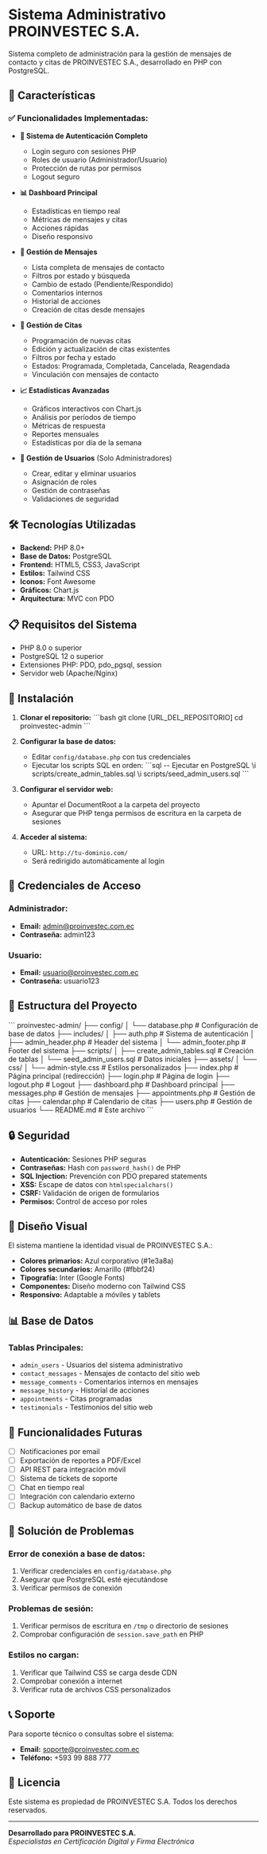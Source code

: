 # Sistema Administrativo PROINVESTEC S.A.

Sistema completo de administración para la gestión de mensajes de contacto y citas de PROINVESTEC S.A., desarrollado en PHP con PostgreSQL.

## 🚀 Características

### ✅ **Funcionalidades Implementadas:**

- **🔐 Sistema de Autenticación Completo**
  - Login seguro con sesiones PHP
  - Roles de usuario (Administrador/Usuario)
  - Protección de rutas por permisos
  - Logout seguro

- **📊 Dashboard Principal**
  - Estadísticas en tiempo real
  - Métricas de mensajes y citas
  - Acciones rápidas
  - Diseño responsivo

- **📧 Gestión de Mensajes**
  - Lista completa de mensajes de contacto
  - Filtros por estado y búsqueda
  - Cambio de estado (Pendiente/Respondido)
  - Comentarios internos
  - Historial de acciones
  - Creación de citas desde mensajes

- **📅 Gestión de Citas**
  - Programación de nuevas citas
  - Edición y actualización de citas existentes
  - Filtros por fecha y estado
  - Estados: Programada, Completada, Cancelada, Reagendada
  - Vinculación con mensajes de contacto

- **📈 Estadísticas Avanzadas**
  - Gráficos interactivos con Chart.js
  - Análisis por períodos de tiempo
  - Métricas de respuesta
  - Reportes mensuales
  - Estadísticas por día de la semana

- **👥 Gestión de Usuarios** (Solo Administradores)
  - Crear, editar y eliminar usuarios
  - Asignación de roles
  - Gestión de contraseñas
  - Validaciones de seguridad

## 🛠️ Tecnologías Utilizadas

- **Backend:** PHP 8.0+
- **Base de Datos:** PostgreSQL
- **Frontend:** HTML5, CSS3, JavaScript
- **Estilos:** Tailwind CSS
- **Iconos:** Font Awesome
- **Gráficos:** Chart.js
- **Arquitectura:** MVC con PDO

## 📋 Requisitos del Sistema

- PHP 8.0 o superior
- PostgreSQL 12 o superior
- Extensiones PHP: PDO, pdo_pgsql, session
- Servidor web (Apache/Nginx)

## 🔧 Instalación

1. **Clonar el repositorio:**
   \`\`\`bash
   git clone [URL_DEL_REPOSITORIO]
   cd proinvestec-admin
   \`\`\`

2. **Configurar la base de datos:**
   - Editar `config/database.php` con tus credenciales
   - Ejecutar los scripts SQL en orden:
     \`\`\`sql
     -- Ejecutar en PostgreSQL
     \i scripts/create_admin_tables.sql
     \i scripts/seed_admin_users.sql
     \`\`\`

3. **Configurar el servidor web:**
   - Apuntar el DocumentRoot a la carpeta del proyecto
   - Asegurar que PHP tenga permisos de escritura en la carpeta de sesiones

4. **Acceder al sistema:**
   - URL: `http://tu-dominio.com/`
   - Será redirigido automáticamente al login

## 👤 Credenciales de Acceso

### Administrador:
- **Email:** admin@proinvestec.com.ec
- **Contraseña:** admin123

### Usuario:
- **Email:** usuario@proinvestec.com.ec
- **Contraseña:** usuario123

## 📁 Estructura del Proyecto

\`\`\`
proinvestec-admin/
├── config/
│   └── database.php          # Configuración de base de datos
├── includes/
│   ├── auth.php             # Sistema de autenticación
│   ├── admin_header.php     # Header del sistema
│   └── admin_footer.php     # Footer del sistema
├── scripts/
│   ├── create_admin_tables.sql  # Creación de tablas
│   └── seed_admin_users.sql     # Datos iniciales
├── assets/
│   └── css/
│       └── admin-style.css  # Estilos personalizados
├── index.php               # Página principal (redirección)
├── login.php              # Página de login
├── logout.php             # Logout
├── dashboard.php          # Dashboard principal
├── messages.php           # Gestión de mensajes
├── appointments.php       # Gestión de citas
├── calendar.php           # Calendario de citas
├── users.php             # Gestión de usuarios
└── README.md             # Este archivo
\`\`\`

## 🔒 Seguridad

- **Autenticación:** Sesiones PHP seguras
- **Contraseñas:** Hash con `password_hash()` de PHP
- **SQL Injection:** Prevención con PDO prepared statements
- **XSS:** Escape de datos con `htmlspecialchars()`
- **CSRF:** Validación de origen de formularios
- **Permisos:** Control de acceso por roles

## 🎨 Diseño Visual

El sistema mantiene la identidad visual de PROINVESTEC S.A.:
- **Colores primarios:** Azul corporativo (#1e3a8a)
- **Colores secundarios:** Amarillo (#fbbf24)
- **Tipografía:** Inter (Google Fonts)
- **Componentes:** Diseño moderno con Tailwind CSS
- **Responsivo:** Adaptable a móviles y tablets

## 📊 Base de Datos

### Tablas Principales:
- `admin_users` - Usuarios del sistema administrativo
- `contact_messages` - Mensajes de contacto del sitio web
- `message_comments` - Comentarios internos en mensajes
- `message_history` - Historial de acciones
- `appointments` - Citas programadas
- `testimonials` - Testimonios del sitio web

## 🚀 Funcionalidades Futuras

- [ ] Notificaciones por email
- [ ] Exportación de reportes a PDF/Excel
- [ ] API REST para integración móvil
- [ ] Sistema de tickets de soporte
- [ ] Chat en tiempo real
- [ ] Integración con calendario externo
- [ ] Backup automático de base de datos

## 🐛 Solución de Problemas

### Error de conexión a base de datos:
1. Verificar credenciales en `config/database.php`
2. Asegurar que PostgreSQL esté ejecutándose
3. Verificar permisos de conexión

### Problemas de sesión:
1. Verificar permisos de escritura en `/tmp` o directorio de sesiones
2. Comprobar configuración de `session.save_path` en PHP

### Estilos no cargan:
1. Verificar que Tailwind CSS se carga desde CDN
2. Comprobar conexión a internet
3. Verificar ruta de archivos CSS personalizados

## 📞 Soporte

Para soporte técnico o consultas sobre el sistema:
- **Email:** soporte@proinvestec.com.ec
- **Teléfono:** +593 99 888 777

## 📄 Licencia

Este sistema es propiedad de PROINVESTEC S.A. Todos los derechos reservados.

---

**Desarrollado para PROINVESTEC S.A.**  
*Especialistas en Certificación Digital y Firma Electrónica*
